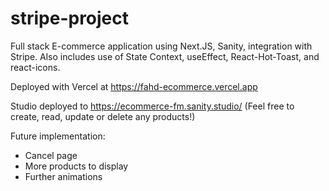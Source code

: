 # stripe-project

Full stack E-commerce application using Next.JS, Sanity, integration with Stripe. Also includes use of State Context, useEffect, React-Hot-Toast, and react-icons.  

Deployed with Vercel at https://fahd-ecommerce.vercel.app

Studio deployed to https://ecommerce-fm.sanity.studio/
(Feel free to create, read, update or delete any products!)

Future implementation: 
- Cancel page
- More products to display
- Further animations
